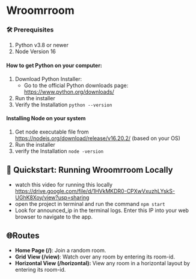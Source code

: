 # Wroomrroom

### 🛠 Prerequisites
1. Python v3.8 or newer
2. Node Version 16

#### How to get Python on your computer:
1. Download Python Installer:
    - Go to the official Python downloads page: https://www.python.org/downloads/
2. Run the installer
3. Verify the Installation
   `python --version`

#### Installing Node on your system
1. Get node executable file from https://nodejs.org/download/release/v16.20.2/ (based on your OS)
2. Run the installer
3. verify the Installation
   `node -version`

## 🚀 Quickstart: Running Wroomrroom Locally
- watch this video for running this locally https://drive.google.com/file/d/1HVkMKDR0-CPXwVxuzhLYskS-UGhK8Xoy/view?usp=sharing
- open the project in terminal and run the command `npm start`
- Look for announced_ip in the terminal logs. Enter this IP into your web browser to navigate to the app.



## 🌐Routes
- **Home Page (/)**: Join a random room.
- **Grid View (/view)**: Watch over any room by entering its room-id.
- **Horizontal View (/horizontal):** View any room in a horizontal layout by entering its room-id.
